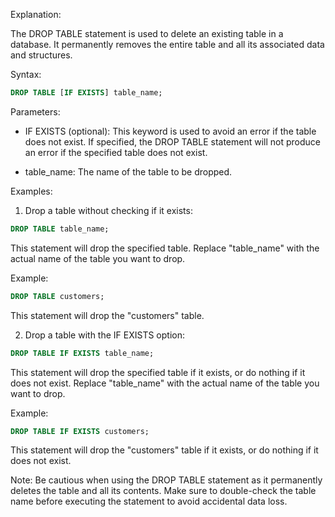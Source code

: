 Explanation:

The DROP TABLE statement is used to delete an existing table in a database. It permanently removes the entire table and all its associated data and structures.

Syntax:

```sql
DROP TABLE [IF EXISTS] table_name;
```

Parameters:
- IF EXISTS (optional): This keyword is used to avoid an error if the table does not exist. If specified, the DROP TABLE statement will not produce an error if the specified table does not exist.

- table_name: The name of the table to be dropped.

Examples:

1. Drop a table without checking if it exists:

```sql
DROP TABLE table_name;
```

This statement will drop the specified table. Replace "table_name" with the actual name of the table you want to drop.

Example:

```sql
DROP TABLE customers;
```

This statement will drop the "customers" table.

2. Drop a table with the IF EXISTS option:

```sql
DROP TABLE IF EXISTS table_name;
```

This statement will drop the specified table if it exists, or do nothing if it does not exist. Replace "table_name" with the actual name of the table you want to drop.

Example:

```sql
DROP TABLE IF EXISTS customers;
```

This statement will drop the "customers" table if it exists, or do nothing if it does not exist.

Note: Be cautious when using the DROP TABLE statement as it permanently deletes the table and all its contents. Make sure to double-check the table name before executing the statement to avoid accidental data loss.
